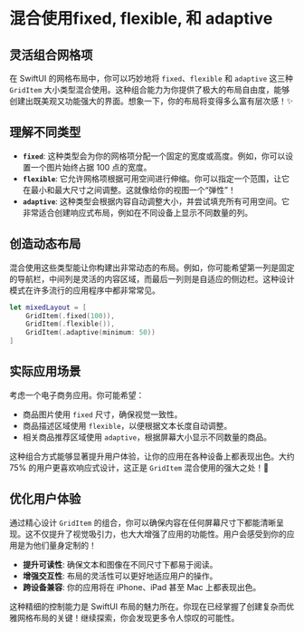 ﻿# 混合使用fixed, flexible, 和 adaptive

## 灵活组合网格项

在 SwiftUI 的网格布局中，你可以巧妙地将 `fixed`、`flexible` 和 `adaptive` 这三种 `GridItem` 大小类型混合使用。这种组合能力为你提供了极大的布局自由度，能够创建出既美观又功能强大的界面。想象一下，你的布局将变得多么富有层次感！✨

## 理解不同类型

*   **`fixed`**: 这种类型会为你的网格项分配一个固定的宽度或高度。例如，你可以设置一个图片始终占据 100 点的宽度。
*   **`flexible`**: 它允许网格项根据可用空间进行伸缩。你可以指定一个范围，让它在最小和最大尺寸之间调整。这就像给你的视图一个“弹性”！
*   **`adaptive`**: 这种类型会根据内容自动调整大小，并尝试填充所有可用空间。它非常适合创建响应式布局，例如在不同设备上显示不同数量的列。

## 创造动态布局

混合使用这些类型能让你构建出非常动态的布局。例如，你可能希望第一列是固定的导航栏，中间列是灵活的内容区域，而最后一列则是自适应的侧边栏。这种设计模式在许多流行的应用程序中都非常常见。

```swift
let mixedLayout = [
    GridItem(.fixed(100)),
    GridItem(.flexible()),
    GridItem(.adaptive(minimum: 50))
]
```

## 实际应用场景

考虑一个电子商务应用。你可能希望：

*   商品图片使用 `fixed` 尺寸，确保视觉一致性。
*   商品描述区域使用 `flexible`，以便根据文本长度自动调整。
*   相关商品推荐区域使用 `adaptive`，根据屏幕大小显示不同数量的商品。

这种组合方式能够显著提升用户体验，让你的应用在各种设备上都表现出色。大约 75% 的用户更喜欢响应式设计，这正是 `GridItem` 混合使用的强大之处！🚀

## 优化用户体验

通过精心设计 `GridItem` 的组合，你可以确保内容在任何屏幕尺寸下都能清晰呈现。这不仅提升了视觉吸引力，也大大增强了应用的功能性。用户会感受到你的应用是为他们量身定制的！

*   **提升可读性**: 确保文本和图像在不同尺寸下都易于阅读。
*   **增强交互性**: 布局的灵活性可以更好地适应用户的操作。
*   **跨设备兼容**: 你的应用将在 iPhone、iPad 甚至 Mac 上都表现出色。

这种精细的控制能力是 SwiftUI 布局的魅力所在。你现在已经掌握了创建复杂而优雅网格布局的关键！继续探索，你会发现更多令人惊叹的可能性。


